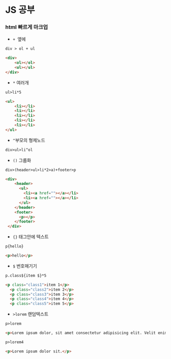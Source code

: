 # JS 공부

### html 빠르게 마크업

- `+ `옆에

```html
div > ol + ul
```

```html
<div>
    <ol></ol>
    <ul></ul>
</div>
```

- `*` 여러개

```html
ul>li*5
```

```html
<ul>
    <li></li>
    <li></li>
    <li></li>
    <li></li>
    <li></li>
</ul>
```

- `^`부모의 형제노드

```html
div>ul>li^ol
```

- `()` 그룹화

```html
div>(header>ul>li*2>a)+footer>p
```

```html
<div>
    <header>
      <ul>
        <li><a href=""></a></li>
        <li><a href=""></a></li>
      </ul>
    </header>
    <footer>
      <p></p>
    </footer>
 </div>
```

- `{}` 태그안에 텍스트

```html
p{hello}
```

```html
<p>hello</p>
```

- `$` 번호매기기

```html
p.class${item $}*5
```

```html
<p class="class1">item 1</p>
  <p class="class2">item 2</p>
  <p class="class3">item 3</p>
  <p class="class4">item 4</p>
  <p class="class5">item 5</p>
```

- `>lorem` 랜덤텍스트

```html
p>lorem
```

```html
<p>Lorem ipsum dolor, sit amet consectetur adipisicing elit. Velit enim similique rem sit voluptatum aut architecto libero, corporis praesentium quae omnis? Quos dolore aperiam corporis quis quo suscipit aliquid dicta!</p>
```

```html
p>lorem4
```

```html
<p>Lorem ipsum dolor sit.</p>
```

